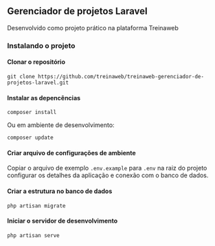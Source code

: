 
## Gerenciador de projetos Laravel

Desenvolvido como projeto prático na plataforma Treinaweb

### Instalando o projeto

#### Clonar o repositório

```
git clone https://github.com/treinaweb/treinaweb-gerenciador-de-projetos-laravel.git
```

#### Instalar as depencências

```
composer install
```

Ou em ambiente de desenvolvimento:

```
composer update
```

#### Criar arquivo de configurações de ambiente

Copiar o arquivo de exemplo `.env.example` para `.env` na raiz do projeto
configurar os detalhes da aplicação e conexão com o banco de dados.

#### Criar a estrutura no banco de dados

```
php artisan migrate
```

#### Iniciar o servidor de desenvolvimento

```
php artisan serve
```